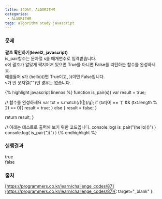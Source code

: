 ```yaml
---
title: 14DAY, ALGORITHM
categories:
 - ALGORITHM
tags: algorithm study javascript
---
```


### 문제
**괄호 확인하기(level2, javascript)**<br />
is_pair함수는 문자열 s를 매개변수로 입력받습니다.<br />
s에 괄호가 알맞게 짝지어져 있으면 True를 아니면 False를 리턴하는 함수를 완성하세요.<br />
예를들어 s가 (hello)()면 True이고, )(이면 False입니다.<br />
s가 빈 문자열("")인 경우는 없습니다.

{% highlight javascript linenos %}
function is_pair(s){
  var result = true;
  
  // 함수를 완성하세요
  var txt = s.match(/(\(|\))/g);
  if (txt[0] == '(' && (txt.length % 2) == 0){
  	result = true;
  } else {
  	result = false;
  }
  
  return result;
}

// 아래는 테스트로 출력해 보기 위한 코드입니다.
console.log( is_pair("(hello)()") )
console.log( is_pair(")(") )
{% endhighlight %}

### 실행결과
true<br />
false

### 출처
[https://programmers.co.kr/learn/challenge_codes/87](https://programmers.co.kr/learn/challenge_codes/87){: target="_blank" }